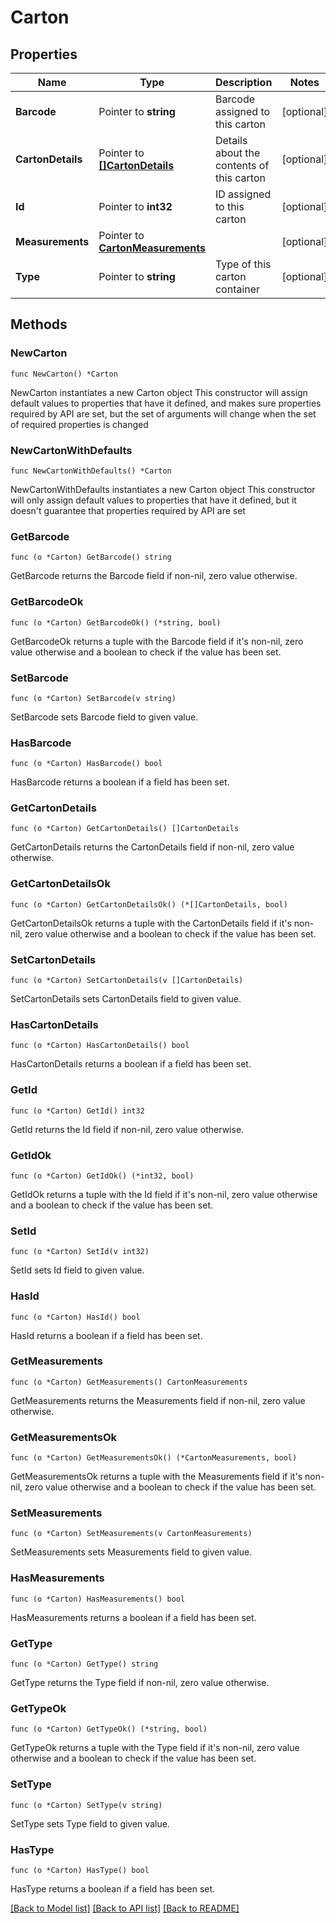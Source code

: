 # Carton

## Properties

Name | Type | Description | Notes
------------ | ------------- | ------------- | -------------
**Barcode** | Pointer to **string** | Barcode assigned to this carton | [optional] 
**CartonDetails** | Pointer to [**[]CartonDetails**](CartonDetails.md) | Details about the contents of this carton | [optional] 
**Id** | Pointer to **int32** | ID assigned to this carton | [optional] 
**Measurements** | Pointer to [**CartonMeasurements**](CartonMeasurements.md) |  | [optional] 
**Type** | Pointer to **string** | Type of this carton container | [optional] 

## Methods

### NewCarton

`func NewCarton() *Carton`

NewCarton instantiates a new Carton object
This constructor will assign default values to properties that have it defined,
and makes sure properties required by API are set, but the set of arguments
will change when the set of required properties is changed

### NewCartonWithDefaults

`func NewCartonWithDefaults() *Carton`

NewCartonWithDefaults instantiates a new Carton object
This constructor will only assign default values to properties that have it defined,
but it doesn't guarantee that properties required by API are set

### GetBarcode

`func (o *Carton) GetBarcode() string`

GetBarcode returns the Barcode field if non-nil, zero value otherwise.

### GetBarcodeOk

`func (o *Carton) GetBarcodeOk() (*string, bool)`

GetBarcodeOk returns a tuple with the Barcode field if it's non-nil, zero value otherwise
and a boolean to check if the value has been set.

### SetBarcode

`func (o *Carton) SetBarcode(v string)`

SetBarcode sets Barcode field to given value.

### HasBarcode

`func (o *Carton) HasBarcode() bool`

HasBarcode returns a boolean if a field has been set.

### GetCartonDetails

`func (o *Carton) GetCartonDetails() []CartonDetails`

GetCartonDetails returns the CartonDetails field if non-nil, zero value otherwise.

### GetCartonDetailsOk

`func (o *Carton) GetCartonDetailsOk() (*[]CartonDetails, bool)`

GetCartonDetailsOk returns a tuple with the CartonDetails field if it's non-nil, zero value otherwise
and a boolean to check if the value has been set.

### SetCartonDetails

`func (o *Carton) SetCartonDetails(v []CartonDetails)`

SetCartonDetails sets CartonDetails field to given value.

### HasCartonDetails

`func (o *Carton) HasCartonDetails() bool`

HasCartonDetails returns a boolean if a field has been set.

### GetId

`func (o *Carton) GetId() int32`

GetId returns the Id field if non-nil, zero value otherwise.

### GetIdOk

`func (o *Carton) GetIdOk() (*int32, bool)`

GetIdOk returns a tuple with the Id field if it's non-nil, zero value otherwise
and a boolean to check if the value has been set.

### SetId

`func (o *Carton) SetId(v int32)`

SetId sets Id field to given value.

### HasId

`func (o *Carton) HasId() bool`

HasId returns a boolean if a field has been set.

### GetMeasurements

`func (o *Carton) GetMeasurements() CartonMeasurements`

GetMeasurements returns the Measurements field if non-nil, zero value otherwise.

### GetMeasurementsOk

`func (o *Carton) GetMeasurementsOk() (*CartonMeasurements, bool)`

GetMeasurementsOk returns a tuple with the Measurements field if it's non-nil, zero value otherwise
and a boolean to check if the value has been set.

### SetMeasurements

`func (o *Carton) SetMeasurements(v CartonMeasurements)`

SetMeasurements sets Measurements field to given value.

### HasMeasurements

`func (o *Carton) HasMeasurements() bool`

HasMeasurements returns a boolean if a field has been set.

### GetType

`func (o *Carton) GetType() string`

GetType returns the Type field if non-nil, zero value otherwise.

### GetTypeOk

`func (o *Carton) GetTypeOk() (*string, bool)`

GetTypeOk returns a tuple with the Type field if it's non-nil, zero value otherwise
and a boolean to check if the value has been set.

### SetType

`func (o *Carton) SetType(v string)`

SetType sets Type field to given value.

### HasType

`func (o *Carton) HasType() bool`

HasType returns a boolean if a field has been set.


[[Back to Model list]](../README.md#documentation-for-models) [[Back to API list]](../README.md#documentation-for-api-endpoints) [[Back to README]](../README.md)


